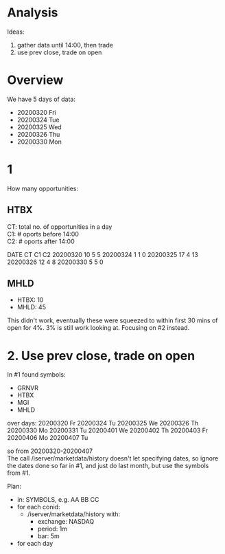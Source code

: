 # Analysis

Ideas:
1. gather data until 14:00, then trade  
2. use prev close, trade on open

# Overview
We have 5 days of data:
- 20200320 Fri
- 20200324 Tue
- 20200325 Wed
- 20200326 Thu
- 20200330 Mon

# 1
How many opportunities:  
## HTBX  
CT: total no. of opportunities in a day  
C1: # oports before 14:00  
C2: # oports after 14:00  

DATE     CT C1 C2
20200320 10 5  5
20200324 1  1  0
20200325 17 4  13
20200326 12 4  8
20200330 5  5  0

## MHLD

- HTBX: 10
- MHLD: 45

This didn't work, eventually these were squeezed to within first 30 mins of open for 4%.
3% is still work looking at. Focusing on #2 instead.

# 2. Use prev close, trade on open
In #1 found symbols:
- GRNVR
- HTBX
- MGI
- MHLD

over days:
20200320 Fr
20200324 Tu
20200325 We
20200326 Th
20200330 Mo
20200331 Tu
20200401 We
20200402 Th
20200403 Fr
20200406 Mo
20200407 Tu

so from 20200320-20200407  
The call /iserver/marketdata/history doesn't let specifying dates, so ignore the dates done so far in #1, and just do last month, but use the symbols from #1.

Plan:
- in: SYMBOLS, e.g. AA BB CC
- for each conid:
  - /iserver/marketdata/history with:
    - exchange: NASDAQ
    - period: 1m
    - bar: 5m
- for each day
